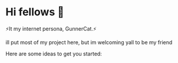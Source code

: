 # Hi fellows 🤔
⚡It my internet persona, GunnerCat.⚡

ill put most of my project here, but im welcoming yall to be my friend

Here are some ideas to get you started:

<!--
**GunnerCat/GunnerCat** is a ✨ _special_ ✨ repository because its `README.md` (this file) appears on your GitHub profile.

Here are some ideas to get you started:

- 🔭 I’m currently working on ...
- 🌱 I’m currently learning ...
- 👯 I’m looking to collaborate on ...
- 🤔 I’m looking for help with ...
- 💬 Ask me about ...
- 📫 How to reach me: ...
- 😄 Pronouns: ...
- ⚡ Fun fact: ...
-->
